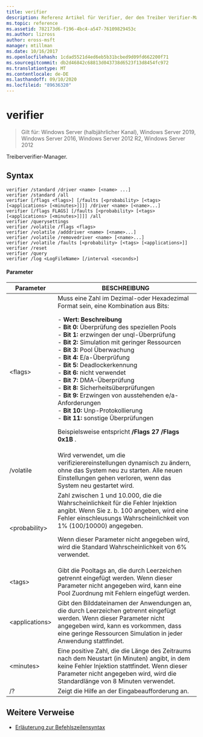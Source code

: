 ```yaml
---
title: verifier
description: Referenz Artikel für Verifier, der den Treiber Verifier-Manager ausführt.
ms.topic: reference
ms.assetid: 782173d6-f196-4bc4-a547-76109829453c
ms.author: lizross
author: eross-msft
manager: mtillman
ms.date: 10/16/2017
ms.openlocfilehash: 1cdad5521d4ed6eb5b31bcbed9d09fd662200f71
ms.sourcegitcommit: db2d46842c68813d043738d6523f13d8454fc972
ms.translationtype: MT
ms.contentlocale: de-DE
ms.lasthandoff: 09/10/2020
ms.locfileid: "89636320"
---
```

# <a name="verifier"></a>verifier

> Gilt für: Windows Server (halbjährlicher Kanal), Windows Server 2019, Windows Server 2016, Windows Server 2012 R2, Windows Server 2012

Treiberverifier-Manager.

## <a name="syntax"></a>Syntax
```
verifier /standard /driver <name> [<name> ...]
verifier /standard /all
verifier [/flags <flags>] [/faults [<probability> [<tags> [<applications> [<minutes>]]]] /driver <name> [<name>...]
verifier [/flags FLAGS] [/faults [<probability> [<tags> [<applications> [<minutes>]]]] /all
verifier /querysettings
verifier /volatile /flags <flags>
verifier /volatile /adddriver <name> [<name>...]
verifier /volatile /removedriver <name> [<name>...]
verifier /volatile /faults [<probability> [<tags> [<applications>]]
verifier /reset
verifier /query
verifier /log <LogFileName> [/interval <seconds>]
```
#### <a name="parameters"></a>Parameter
|Parameter|BESCHREIBUNG|
|-------|--------|
|\<flags>|Muss eine Zahl im Dezimal-oder Hexadezimal Format sein, eine Kombination aus Bits:<p>-   **Wert: Beschreibung**<br />-   **Bit 0:** Überprüfung des speziellen Pools<br />-   **Bit 1:** erzwingen der unql-Überprüfung<br />-   **Bit 2:** Simulation mit geringer Ressourcen<br />-   **Bit 3:** Pool Überwachung<br />-   **Bit 4:** E/a-Überprüfung<br />-   **Bit 5:** Deadlockerkennung<br />-   **Bit 6:** nicht verwendet<br />-   **Bit 7:** DMA-Überprüfung<br />-   **Bit 8:** Sicherheitsüberprüfungen<br />-   **Bit 9:** Erzwingen von ausstehenden e/a-Anforderungen<br />-   **Bit 10:** Unp-Protokollierung<br />-   **Bit 11:** sonstige Überprüfungen<p>Beispielsweise entspricht **/Flags 27** **/Flags 0x1B** .|
|/volatile|Wird verwendet, um die verifizierereinstellungen dynamisch zu ändern, ohne das System neu zu starten. Alle neuen Einstellungen gehen verloren, wenn das System neu gestartet wird.|
|\<probability>|Zahl zwischen 1 und 10.000, die die Wahrscheinlichkeit für die Fehler Injektion angibt. Wenn Sie z. b. 100 angeben, wird eine Fehler einschleusungs Wahrscheinlichkeit von 1% (100/10000) angegeben.<p>Wenn dieser Parameter nicht angegeben wird, wird die Standard Wahrscheinlichkeit von 6% verwendet.|
|\<tags>|Gibt die Pooltags an, die durch Leerzeichen getrennt eingefügt werden. Wenn dieser Parameter nicht angegeben wird, kann eine Pool Zuordnung mit Fehlern eingefügt werden.|
|\<applications>|Gibt den Bilddateinamen der Anwendungen an, die durch Leerzeichen getrennt eingefügt werden. Wenn dieser Parameter nicht angegeben wird, kann es vorkommen, dass eine geringe Ressourcen Simulation in jeder Anwendung stattfindet.|
|\<minutes>|Eine positive Zahl, die die Länge des Zeitraums nach dem Neustart (in Minuten) angibt, in dem keine Fehler Injektion stattfindet. Wenn dieser Parameter nicht angegeben wird, wird die Standardlänge von 8 Minuten verwendet.|
|/?|Zeigt die Hilfe an der Eingabeaufforderung an.|

## <a name="additional-references"></a>Weitere Verweise
- [Erläuterung zur Befehlszeilensyntax](command-line-syntax-key.md)